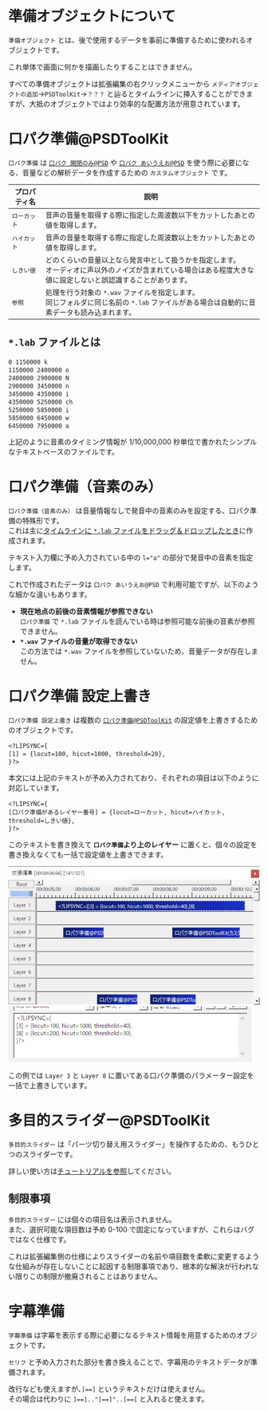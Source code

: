 # 準備オブジェクトについて

`準備オブジェクト` とは、後で使用するデータを事前に準備するために使われるオブジェクトです。

これ単体で画面に何かを描画したりすることはできません。

すべての準備オブジェクトは拡張編集の右クリックメニューから `メディアオブジェクトの追加`→`PSDToolKit`→`？？？` と辿るとタイムラインに挿入することができますが、大抵のオブジェクトではより効率的な配置方法が用意されています。

# 口パク準備@PSDToolKit

`口パク準備` は [`口パク 開閉のみ@PSD`](psd.md#口パク_開閉のみ@PSD) や [`口パク あいうえお@PSD`](psd.md#口パク_あいうえお@PSD) を使う際に必要になる、音量などの解析データを作成するための `カスタムオブジェクト` です。

プロパティ名|説明
---|---
`ローカット`|音声の音量を取得する際に指定した周波数以下をカットしたあとの値を取得します。
`ハイカット`|音声の音量を取得する際に指定した周波数以上をカットしたあとの値を取得します。
`しきい値`|どのくらいの音量以上なら発言中として扱うかを指定します。<br>オーディオに声以外のノイズが含まれている場合はある程度大きな値に設定しないと誤認識することがあります。
`参照`|処理を行う対象の `*.wav` ファイルを指定します。<br>同じフォルダに同じ名前の `*.lab` ファイルがある場合は自動的に音素データも読み込まれます。

## `*.lab` ファイルとは

```
0 1150000 k
1150000 2400000 o
2400000 2900000 N
2900000 3450000 n
3450000 4350000 i
4350000 5250000 ch
5250000 5850000 i
5850000 6450000 w
6450000 7950000 a
```

上記のように音素のタイミング情報が 1/10,000,000 秒単位で書かれたシンプルなテキストベースのファイルです。

# 口パク準備（音素のみ）

`口パク準備（音素のみ）` は音量情報なしで発音中の音素のみを設定する、口パク準備の特殊形です。  
これは主に[タイムラインに `*.lab` ファイルをドラッグ＆ドロップしたとき](gcmzdrops.md#*.lab_ファイル)に作成されます。

テキスト入力欄に予め入力されている中の `l="a"` の部分で発音中の音素を指定します。

これで作成されたデータは `口パク あいうえお@PSD` で利用可能ですが、以下のような細かな違いもあります。

- **現在地点の前後の音素情報が参照できない**  
`口パク準備` で `*.lab` ファイルを読んでいる時は参照可能な前後の音素が参照できません。
- **`*.wav` ファイルの音量が取得できない**  
この方法では `*.wav` ファイルを参照していないため、音量データが存在しません。

# 口パク準備 設定上書き

`口パク準備 設定上書き` は複数の [`口パク準備@PSDToolKit`](#口パク準備@PSDToolKit) の設定値を上書きするためのオブジェクトです。

```
<?LIPSYNC={
[1] = {locut=100, hicut=1000, threshold=20},
}?>
```

本文には上記のテキストが予め入力されており、それぞれの項目は以下のように対応しています。

```
<?LIPSYNC={
[口パク準備があるレイヤー番号] = {locut=ローカット, hicut=ハイカット, threshold=しきい値},
}?>
```

このテキストを書き換えて **`口パク準備`より上のレイヤー** に置くと、個々の設定を書き換えなくても一括で設定値を上書きできます。

![上書き例のタイムライン](assets/prep-tdowrite2.png)
![上書き例のオブジェクト](assets/prep-tdowrite.png)

この例では `Layer 3` と `Layer 8` に置いてある口パク準備のパラメーター設定を一括で上書きしています。

# 多目的スライダー@PSDToolKit

`多目的スライダー` は「パーツ切り替え用スライダー」を操作するための、もうひとつのスライダーです。

詳しい使い方は[チュートリアルを参照](tutorial.md#多目的スライダー)してください。

## 制限事項

`多目的スライダー` には個々の項目名は表示されません。  
また、選択可能な項目数は予め 0-100 で固定になっていますが、これらはバグではなく仕様です。

これは拡張編集側の仕様によりスライダーの名前や項目数を柔軟に変更するような仕組みが存在しないことに起因する制限事項であり、根本的な解決が行われない限りこの制限が撤廃されることはありません。

# 字幕準備

`字幕準備` は字幕を表示する際に必要になるテキスト情報を用意するためのオブジェクトです。

`セリフ` と予め入力された部分を書き換えることで、字幕用のテキストデータが準備されます。

改行なども使えますが、`]==]` というテキストだけは使えません。  
その場合は代わりに `]==].."]==]"..[==[` と入れると使えます。

